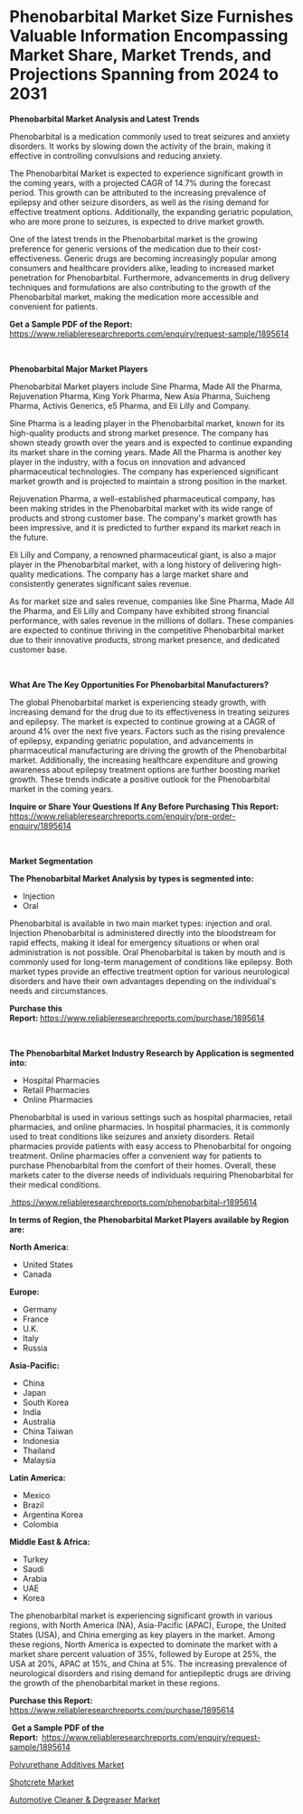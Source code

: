 <p><h1>Phenobarbital Market Size Furnishes Valuable Information Encompassing Market Share, Market Trends, and Projections Spanning from 2024 to 2031</h1></p><p><strong>Phenobarbital Market Analysis and Latest Trends</strong></p>
<p><p>Phenobarbital is a medication commonly used to treat seizures and anxiety disorders. It works by slowing down the activity of the brain, making it effective in controlling convulsions and reducing anxiety.</p><p>The Phenobarbital Market is expected to experience significant growth in the coming years, with a projected CAGR of 14.7% during the forecast period. This growth can be attributed to the increasing prevalence of epilepsy and other seizure disorders, as well as the rising demand for effective treatment options. Additionally, the expanding geriatric population, who are more prone to seizures, is expected to drive market growth.</p><p>One of the latest trends in the Phenobarbital market is the growing preference for generic versions of the medication due to their cost-effectiveness. Generic drugs are becoming increasingly popular among consumers and healthcare providers alike, leading to increased market penetration for Phenobarbital. Furthermore, advancements in drug delivery techniques and formulations are also contributing to the growth of the Phenobarbital market, making the medication more accessible and convenient for patients.</p></p>
<p><strong>Get a Sample PDF of the Report:&nbsp;</strong> <a href="https://www.reliableresearchreports.com/enquiry/request-sample/1895614">https://www.reliableresearchreports.com/enquiry/request-sample/1895614</a></p>
<p>&nbsp;</p>
<p><strong>Phenobarbital Major Market Players</strong></p>
<p><p>Phenobarbital Market players include Sine Pharma, Made All the Pharma, Rejuvenation Pharma, King York Pharma, New Asia Pharma, Suicheng Pharma, Activis Generics, e5 Pharma, and Eli Lilly and Company. </p><p>Sine Pharma is a leading player in the Phenobarbital market, known for its high-quality products and strong market presence. The company has shown steady growth over the years and is expected to continue expanding its market share in the coming years. Made All the Pharma is another key player in the industry, with a focus on innovation and advanced pharmaceutical technologies. The company has experienced significant market growth and is projected to maintain a strong position in the market.</p><p>Rejuvenation Pharma, a well-established pharmaceutical company, has been making strides in the Phenobarbital market with its wide range of products and strong customer base. The company's market growth has been impressive, and it is predicted to further expand its market reach in the future. </p><p>Eli Lilly and Company, a renowned pharmaceutical giant, is also a major player in the Phenobarbital market, with a long history of delivering high-quality medications. The company has a large market share and consistently generates significant sales revenue.</p><p>As for market size and sales revenue, companies like Sine Pharma, Made All the Pharma, and Eli Lilly and Company have exhibited strong financial performance, with sales revenue in the millions of dollars. These companies are expected to continue thriving in the competitive Phenobarbital market due to their innovative products, strong market presence, and dedicated customer base.</p></p>
<p>&nbsp;</p>
<p><strong>What Are The Key Opportunities For Phenobarbital Manufacturers?</strong></p>
<p><p>The global Phenobarbital market is experiencing steady growth, with increasing demand for the drug due to its effectiveness in treating seizures and epilepsy. The market is expected to continue growing at a CAGR of around 4% over the next five years. Factors such as the rising prevalence of epilepsy, expanding geriatric population, and advancements in pharmaceutical manufacturing are driving the growth of the Phenobarbital market. Additionally, the increasing healthcare expenditure and growing awareness about epilepsy treatment options are further boosting market growth. These trends indicate a positive outlook for the Phenobarbital market in the coming years.</p></p>
<p><strong>Inquire or Share Your Questions If Any Before Purchasing This Report:</strong> <a href="https://www.reliableresearchreports.com/enquiry/pre-order-enquiry/1895614">https://www.reliableresearchreports.com/enquiry/pre-order-enquiry/1895614</a></p>
<p>&nbsp;</p>
<p><strong>Market Segmentation</strong></p>
<p><strong>The Phenobarbital Market Analysis by types is segmented into:</strong></p>
<p><ul><li>Injection</li><li>Oral</li></ul></p>
<p><p>Phenobarbital is available in two main market types: injection and oral. Injection Phenobarbital is administered directly into the bloodstream for rapid effects, making it ideal for emergency situations or when oral administration is not possible. Oral Phenobarbital is taken by mouth and is commonly used for long-term management of conditions like epilepsy. Both market types provide an effective treatment option for various neurological disorders and have their own advantages depending on the individual's needs and circumstances.</p></p>
<p><strong>Purchase this Report:&nbsp;</strong><a href="https://www.reliableresearchreports.com/purchase/1895614">https://www.reliableresearchreports.com/purchase/1895614</a></p>
<p>&nbsp;</p>
<p><strong>The Phenobarbital Market Industry Research by Application is segmented into:</strong></p>
<p><ul><li>Hospital Pharmacies</li><li>Retail Pharmacies</li><li>Online Pharmacies</li></ul></p>
<p><p>Phenobarbital is used in various settings such as hospital pharmacies, retail pharmacies, and online pharmacies. In hospital pharmacies, it is commonly used to treat conditions like seizures and anxiety disorders. Retail pharmacies provide patients with easy access to Phenobarbital for ongoing treatment. Online pharmacies offer a convenient way for patients to purchase Phenobarbital from the comfort of their homes. Overall, these markets cater to the diverse needs of individuals requiring Phenobarbital for their medical conditions.</p></p>
<p><a href="https://www.reliableresearchreports.com/phenobarbital-r1895614">&nbsp;https://www.reliableresearchreports.com/phenobarbital-r1895614</a></p>
<p><strong>In terms of Region, the Phenobarbital Market Players available by Region are:</strong></p>
<p>
    <p> <strong> North America: </strong>
        <ul>
            <li>United States</li>
            <li>Canada</li>
        </ul>
        </p> 
    <p> <strong> Europe: </strong>
        <ul>
            <li>Germany</li>
            <li>France</li>
            <li>U.K.</li>
            <li>Italy</li>
            <li>Russia</li>
        </ul>
        </p> 
    <p> <strong> Asia-Pacific: </strong>
        <ul>
            <li>China</li>
            <li>Japan</li>
            <li>South Korea</li>
            <li>India</li>
            <li>Australia</li>
            <li>China Taiwan</li>
            <li>Indonesia</li>
            <li>Thailand</li>
            <li>Malaysia</li>
        </ul>
        </p> 
    <p> <strong> Latin America: </strong>
        <ul>
            <li>Mexico</li>
            <li>Brazil</li>
            <li>Argentina Korea</li>
            <li>Colombia</li>
        </ul>
        </p> 
    <p> <strong> Middle East & Africa: </strong>
        <ul>
            <li>Turkey</li>
            <li>Saudi</li>
            <li>Arabia</li>
            <li>UAE</li>
            <li>Korea</li>
        </ul>
    </p>
    </p>
<p><p>The phenobarbital market is experiencing significant growth in various regions, with North America (NA), Asia-Pacific (APAC), Europe, the United States (USA), and China emerging as key players in the market. Among these regions, North America is expected to dominate the market with a market share percent valuation of 35%, followed by Europe at 25%, the USA at 20%, APAC at 15%, and China at 5%. The increasing prevalence of neurological disorders and rising demand for antiepileptic drugs are driving the growth of the phenobarbital market in these regions.</p></p>
<p><strong>Purchase this Report: </strong><a href="https://www.reliableresearchreports.com/purchase/1895614">https://www.reliableresearchreports.com/purchase/1895614</a></p>
<p>&nbsp;<strong>Get a Sample PDF of the Report:&nbsp;&nbsp;</strong><a href="https://www.reliableresearchreports.com/enquiry/request-sample/1895614">https://www.reliableresearchreports.com/enquiry/request-sample/1895614</a></p>
<p><strong></strong></p>
<p><p><a href="https://www.linkedin.com/pulse/polyurethane-additives-market-comprehensive-report-its-share-szn3f">Polyurethane Additives Market</a></p><p><a href="https://www.linkedin.com/pulse/shotcrete-market-size-examines-its-scope-primary-focus-growth-mp9pf">Shotcrete Market</a></p><p><a href="https://issuu.com/reportprime-2/docs/automotive-cleaner-degreaser-market-size-2030.pptx">Automotive Cleaner & Degreaser Market</a></p></p>